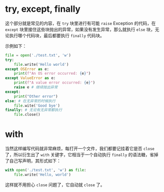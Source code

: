 # try, except, finally

这个部分就是常见的内容，在 `try` 块里进行有可能 `raise` Exception 的代码，在 `except` 块里接住这些块抛出的异常，如果没有发生异常，那么就执行 `else` 块，无论执行哪个代码块，最后都要执行 `finally` 代码块。

示例如下：

``` python
file = open('./test.txt', 'w')
try:
    file.write('Hello world')
except OSError as e:
    print(f"An OS error occurred: {e}")
except ValueError as e:
    print(f"A value error occurred: {e}")
    raise e # 继续抛出异常
except:
    print("Other error")
else: # 在无异常的时候执行
    file.wite('Good bye')
finally: # 无论有无异常都执行
    file.close()
```

# with

当然这样编写代码就非常麻烦，每打开一个文件，我们都要记挂着它是否 `close` 了，所以衍生出了 `with` 关键字，它相当于一个自动执行 `finally` 的语法糖，省掉了自己写声明，其形式如下：

``` python
with open('./test.txt', 'w') as file:
    file.write('Hello, world')
```

这样就不用担心 `close` 问题了，它自动就 `close` 了。
